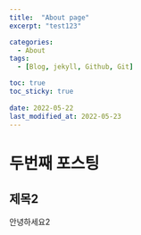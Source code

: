 ```yaml
---
title:  "About page"
excerpt: "test123"

categories:
  - About
tags:
  - [Blog, jekyll, Github, Git]

toc: true
toc_sticky: true
 
date: 2022-05-22
last_modified_at: 2022-05-23
---
```

# 두번째 포스팅
## 제목2
안녕하세요2